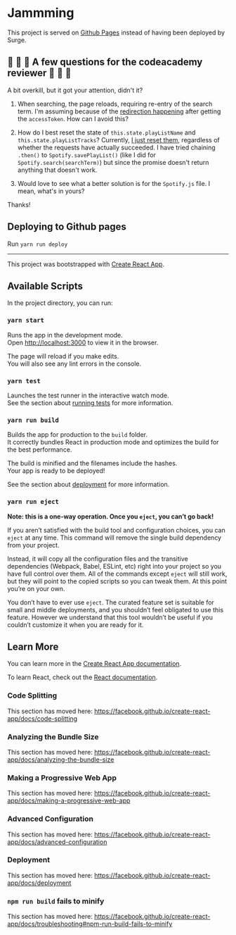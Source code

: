 # Jammming

This project is served on [Github Pages](https://jandw.github.io/codeacademy-jammming) instead of having been deployed by Surge.

## 🚨 🚨 🚨 A few questions for the codeacademy reviewer 🚨 🚨 🚨

A bit overkill, but it got your attention, didn't it?

1. When searching, the page reloads, requiring re-entry of the search term. I'm assuming because of the [redirection happening](https://github.com/JanDW/codeacademy-jammming/blob/21cc9bf60fa562b20b2f7272987b6d53c72d3587/src/util/Spotify.js#L40) after getting the `accessToken`. How can I avoid this?

2. How do I best reset the state of `this.state.playListName` and `this.state.playListTracks`?
   Currently, [I just reset them](https://github.com/JanDW/codeacademy-jammming/blob/61c00e262ab2b5076545c3b4cca829a5f507c58a/src/components/App/App.js#L53), regardless of whether the requests have actually succeeded. I have tried chaining `.then()` to `Spotify.savePlayList()` (like I did for `Spotify.search(searchTerm)`) but since the promise doesn't return anything that doesn't work.

3. Would love to see what a better solution is for the `Spotify.js` file. I mean, what's in yours?

Thanks!

## Deploying to Github pages

Run `yarn run deploy`

---

This project was bootstrapped with [Create React App](https://github.com/facebook/create-react-app).

## Available Scripts

In the project directory, you can run:

### `yarn start`

Runs the app in the development mode.<br>
Open [http://localhost:3000](http://localhost:3000) to view it in the browser.

The page will reload if you make edits.<br>
You will also see any lint errors in the console.

### `yarn test`

Launches the test runner in the interactive watch mode.<br>
See the section about [running tests](https://facebook.github.io/create-react-app/docs/running-tests) for more information.

### `yarn run build`

Builds the app for production to the `build` folder.<br>
It correctly bundles React in production mode and optimizes the build for the best performance.

The build is minified and the filenames include the hashes.<br>
Your app is ready to be deployed!

See the section about [deployment](https://facebook.github.io/create-react-app/docs/deployment) for more information.

### `yarn run eject`

**Note: this is a one-way operation. Once you `eject`, you can’t go back!**

If you aren’t satisfied with the build tool and configuration choices, you can `eject` at any time. This command will remove the single build dependency from your project.

Instead, it will copy all the configuration files and the transitive dependencies (Webpack, Babel, ESLint, etc) right into your project so you have full control over them. All of the commands except `eject` will still work, but they will point to the copied scripts so you can tweak them. At this point you’re on your own.

You don’t have to ever use `eject`. The curated feature set is suitable for small and middle deployments, and you shouldn’t feel obligated to use this feature. However we understand that this tool wouldn’t be useful if you couldn’t customize it when you are ready for it.

## Learn More

You can learn more in the [Create React App documentation](https://facebook.github.io/create-react-app/docs/getting-started).

To learn React, check out the [React documentation](https://reactjs.org/).

### Code Splitting

This section has moved here: https://facebook.github.io/create-react-app/docs/code-splitting

### Analyzing the Bundle Size

This section has moved here: https://facebook.github.io/create-react-app/docs/analyzing-the-bundle-size

### Making a Progressive Web App

This section has moved here: https://facebook.github.io/create-react-app/docs/making-a-progressive-web-app

### Advanced Configuration

This section has moved here: https://facebook.github.io/create-react-app/docs/advanced-configuration

### Deployment

This section has moved here: https://facebook.github.io/create-react-app/docs/deployment

### `npm run build` fails to minify

This section has moved here: https://facebook.github.io/create-react-app/docs/troubleshooting#npm-run-build-fails-to-minify
